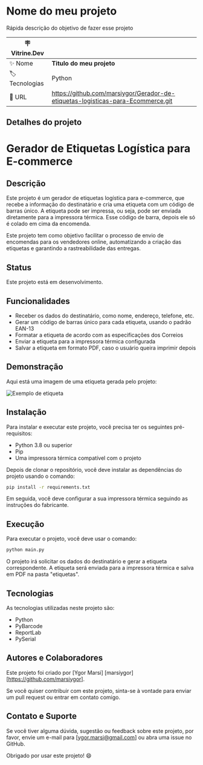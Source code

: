 # Nome do meu projeto

Rápida descrição do objetivo de fazer esse projeto

| :placard: Vitrine.Dev |     |
| -------------  | --- |
| :sparkles: Nome        | **Titulo do meu projeto**
| :label: Tecnologias | Python
| :rocket: URL         | https://github.com/marsiygor/Gerador-de-etiquetas-logisticas-para-Ecommerce.git



## Detalhes do projeto

# Gerador de Etiquetas Logística para E-commerce

## Descrição

Este projeto é um gerador de etiquetas logística para e-commerce, que recebe a informação do destinatário e cria uma etiqueta com um código de barras único. A etiqueta pode ser impressa, ou seja, pode ser enviada diretamente para a impressora térmica. Esse código de barra, depois ele só é colado em cima da encomenda.

Este projeto tem como objetivo facilitar o processo de envio de encomendas para os vendedores online, automatizando a criação das etiquetas e garantindo a rastreabilidade das entregas.

## Status

Este projeto está em desenvolvimento.

## Funcionalidades

- Receber os dados do destinatário, como nome, endereço, telefone, etc.
- Gerar um código de barras único para cada etiqueta, usando o padrão EAN-13
- Formatar a etiqueta de acordo com as especificações dos Correios
- Enviar a etiqueta para a impressora térmica configurada
- Salvar a etiqueta em formato PDF, caso o usuário queira imprimir depois

## Demonstração

Aqui está uma imagem de uma etiqueta gerada pelo projeto:

![Exemplo de etiqueta](exemplo_etiqueta.png)

## Instalação

Para instalar e executar este projeto, você precisa ter os seguintes pré-requisitos:

- Python 3.8 ou superior
- Pip
- Uma impressora térmica compatível com o projeto

Depois de clonar o repositório, você deve instalar as dependências do projeto usando o comando:

```bash
pip install -r requirements.txt
```

Em seguida, você deve configurar a sua impressora térmica seguindo as instruções do fabricante.

## Execução

Para executar o projeto, você deve usar o comando:

```bash
python main.py
```

O projeto irá solicitar os dados do destinatário e gerar a etiqueta correspondente. A etiqueta será enviada para a impressora térmica e salva em PDF na pasta "etiquetas".

## Tecnologias

As tecnologias utilizadas neste projeto são:

- Python
- PyBarcode
- ReportLab
- PySerial

## Autores e Colaboradores

Este projeto foi criado por [Ygor Marsi] [marsiygor] [https://github.com/marsiygor].

Se você quiser contribuir com este projeto, sinta-se à vontade para enviar um pull request ou entrar em contato comigo.

## Contato e Suporte

Se você tiver alguma dúvida, sugestão ou feedback sobre este projeto, por favor, envie um e-mail para [ygor.marsi@gmail.com] ou abra uma issue no GitHub.

Obrigado por usar este projeto! 😄
```




